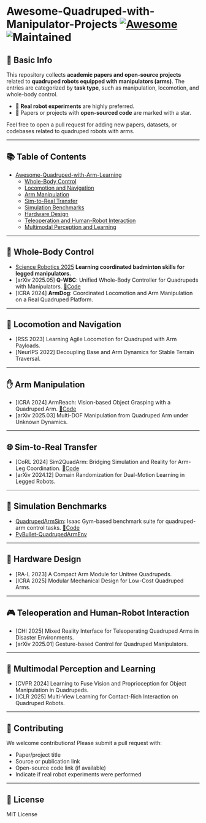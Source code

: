 # Awesome-Quadruped-with-Manipulator-Projects [![Awesome](https://awesome.re/badge.svg)](https://awesome.re) ![Maintained](https://img.shields.io/badge/Maintained%3F-yes-brightgreen.svg)

## 🦾 Basic Info
This repository collects **academic papers and open-source projects** related to **quadruped robots equipped with manipulators (arms)**. The entries are categorized by **task type**, such as manipulation, locomotion, and whole-body control.

- 📌 **Real robot experiments** are highly preferred.
- 🌟 Papers or projects with **open-sourced code** are marked with a star.

Feel free to open a pull request for adding new papers, datasets, or codebases related to quadruped robots with arms.

---

## 📚 Table of Contents

- [Awesome-Quadruped-with-Arm-Learning](##awesome-quadruped-with-arm-learning)
  - [Whole-Body Control](##whole-body-control)
  - [Locomotion and Navigation](##locomotion-and-navigation)
  - [Arm Manipulation](##arm-manipulation)
  - [Sim-to-Real Transfer](##sim-to-real-transfer)
  - [Simulation Benchmarks](##simulation-benchmarks)
  - [Hardware Design](##hardware-design)
  - [Teleoperation and Human-Robot Interaction](##teleoperation-and-human-robot-interaction)
  - [Multimodal Perception and Learning](##multimodal-perception-and-learning)

---

## 🦿 Whole-Body Control
- [Science Robotics 2025](https://www.science.org/doi/epdf/10.1126/scirobotics.adu3922) **Learning coordinated badminton skills for legged manipulators.** 
- [arXiv 2025.05] **Q-WBC**: Unified Whole-Body Controller for Quadrupeds with Manipulators. [🌟Code](https://github.com/author/q-wbc)
- [ICRA 2024] **ArmDog**: Coordinated Locomotion and Arm Manipulation on a Real Quadruped Platform.

---

## 🐾 Locomotion and Navigation
- [RSS 2023] Learning Agile Locomotion for Quadruped with Arm Payloads.
- [NeurIPS 2022] Decoupling Base and Arm Dynamics for Stable Terrain Traversal.

---

## ✋ Arm Manipulation
- [ICRA 2024] ArmReach: Vision-based Object Grasping with a Quadruped Arm. [🌟Code](https://github.com/author/armreach)
- [arXiv 2025.03] Multi-DOF Manipulation from Quadruped Arm under Unknown Dynamics.

---

## 🌐 Sim-to-Real Transfer
- [CoRL 2024] Sim2QuadArm: Bridging Simulation and Reality for Arm-Leg Coordination. [🌟Code](https://github.com/author/sim2quadarm)
- [arXiv 2024.12] Domain Randomization for Dual-Motion Learning in Legged Robots.

---

## 🧪 Simulation Benchmarks
- [QuadrupedArmSim](https://github.com/example/quadrupedarmsim): Isaac Gym-based benchmark suite for quadruped-arm control tasks. [🌟Code](https://github.com/example/quadrupedarmsim)
- [PyBullet-QuadrupedArmEnv](https://github.com/example/pybullet-quadruped-arm-env)

---

## 🔧 Hardware Design
- [RA-L 2023] A Compact Arm Module for Unitree Quadrupeds.
- [ICRA 2025] Modular Mechanical Design for Low-Cost Quadruped Arms.

---

## 🎮 Teleoperation and Human-Robot Interaction
- [CHI 2025] Mixed Reality Interface for Teleoperating Quadruped Arms in Disaster Environments.
- [arXiv 2025.01] Gesture-based Control for Quadruped Manipulators.

---

## 🎯 Multimodal Perception and Learning
- [CVPR 2024] Learning to Fuse Vision and Proprioception for Object Manipulation in Quadrupeds.
- [ICLR 2025] Multi-View Learning for Contact-Rich Interaction on Quadruped Robots.

---

## 🤝 Contributing

We welcome contributions! Please submit a pull request with:
- Paper/project title
- Source or publication link
- Open-source code link (if available)
- Indicate if real robot experiments were performed

---

## 📜 License
MIT License

